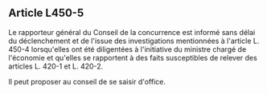 Article L450-5
----
Le rapporteur général du Conseil de la concurrence est informé sans délai du
déclenchement et de l'issue des investigations mentionnées à l'article L. 450-4
lorsqu'elles ont été diligentées à l'initiative du ministre chargé de l'économie
et qu'elles se rapportent à des faits susceptibles de relever des articles L.
420-1 et L. 420-2.

Il peut proposer au conseil de se saisir d'office.
